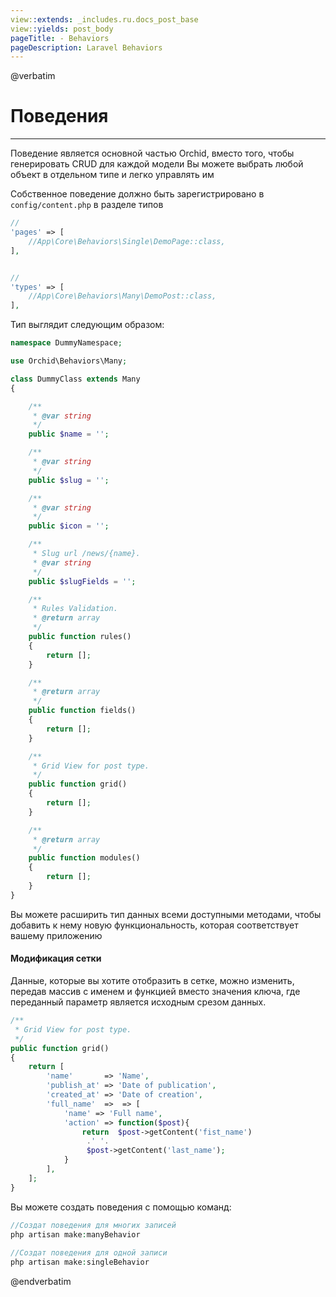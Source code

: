 ```yaml
---
view::extends: _includes.ru.docs_post_base
view::yields: post_body
pageTitle: - Behaviors
pageDescription: Laravel Behaviors
---
```

@verbatim
# Поведения 
----------

Поведение является основной частью Orchid, вместо того, чтобы генерировать CRUD для каждой модели
Вы можете выбрать любой объект в отдельном типе и легко управлять им


Собственное поведение должно быть зарегистрировано в `config/content.php` в разделе типов


```php
//
'pages' => [
    //App\Core\Behaviors\Single\DemoPage::class,
],


//
'types' => [
    //App\Core\Behaviors\Many\DemoPost::class,
],
```


Тип выглядит следующим образом:

```php
namespace DummyNamespace;

use Orchid\Behaviors\Many;

class DummyClass extends Many
{

    /**
     * @var string
     */
    public $name = '';

    /**
     * @var string
     */
    public $slug = '';

    /**
     * @var string
     */
    public $icon = '';

    /**
     * Slug url /news/{name}.
     * @var string
     */
    public $slugFields = '';

    /**
     * Rules Validation.
     * @return array
     */
    public function rules()
    {
        return [];
    }

    /**
     * @return array
     */
    public function fields()
    {
        return [];
    }

    /**
     * Grid View for post type.
     */
    public function grid()
    {
        return [];
    }

    /**
     * @return array
     */
    public function modules()
    {
        return [];
    }
}

```

Вы можете расширить тип данных всеми доступными методами, чтобы добавить к нему новую функциональность, которая соответствует вашему приложению

 
#### Модификация сетки
 

Данные, которые вы хотите отобразить в сетке, можно изменить, передав массив с именем и функцией вместо значения ключа, где переданный параметр является исходным срезом данных.

 ```php
 /**
  * Grid View for post type.
  */
 public function grid()
 {
     return [
         'name'       => 'Name',
         'publish_at' => 'Date of publication',
         'created_at' => 'Date of creation',
         'full_name'  =>  => [
             'name' => 'Full name',
             'action' => function($post){
                 return  $post->getContent('fist_name') 
                  .' '.
                  $post->getContent('last_name');
             }
         ],
     ];
 }

```


Вы можете создать поведения с помощью команд:
```php
//Создат поведения для многих записей
php artisan make:manyBehavior
  
//Создат поведения для одной записи  
php artisan make:singleBehavior      
```
 

 
@endverbatim
